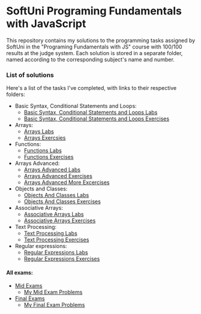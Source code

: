 # SoftUni Programing Fundamentals with JavaScript
This repository contains my solutions to the programming tasks assigned by SoftUni in the "Programing Fundamentals with JS" course with 100/100 results at the judge system. Each solution is stored in a separate folder, named according to the corresponding subject's name and number.

### List of solutions
Here's a list of the tasks I've completed, with links to their respective folders:

* Basic Syntax, Conditional Statements and Loops:
  * [Basic Syntax, Conditional Statements and Loops Labs](./1.BasicSyntaxLAB)
  * [Basic Syntax, Conditional Statements and Loops Exercises](./1.BasicSyntaxEXC)
* Arrays:
  * [Arrays Labs](./3.ArraysLAB)
  * [Arrays Exercsies](./3.ArraysEXC)
* Functions:
  * [Functions Labs](./4.FunctionsLAB)
  * [Functions Exercises](./4.FunctionsEXC)
* Arrays Advanced:
  * [Arrays Advanced Labs](./5.ArraysAdvancedLAB)
  * [Arrays Advanced Exercises](./5.ArraysAdvancedEXC)
  * [Arrays Advanced More Excercises](./5.ArraysAdvancedMoreEXC)
* Objects and Classes:
  * [Objects And Classes Labs](./6.ObjectsAndClassesLAB)
  * [Objects And Classes Exercises](./6.ObjectsAndClassesEXC)
* Associative Arrays:
  * [Associative Arrays Labs](./7.AssociativeArraysLAB)
  * [Associative Arrays Exercises](./7.AssociativeArraysEXC)
* Text Processing:
  * [Text Processing Labs](./8.TextProcessingLAB)
  * [Text Processing Exercises](./8.TextProcessingEXC)
* Regular expressions:
  * [Regular Expressions Labs](./9.RegExLAB)
  * [Regular Expressions Exercises](./9.RegExEXC)
  
#### All exams:
* [Mid Exams](./AllMidExams)
  * [My Mid Exam Problems](./MyMidExam)
* [Final Exams](./AllFinalExams)
  * [My Final Exam Problems](./MyFinalExam)
